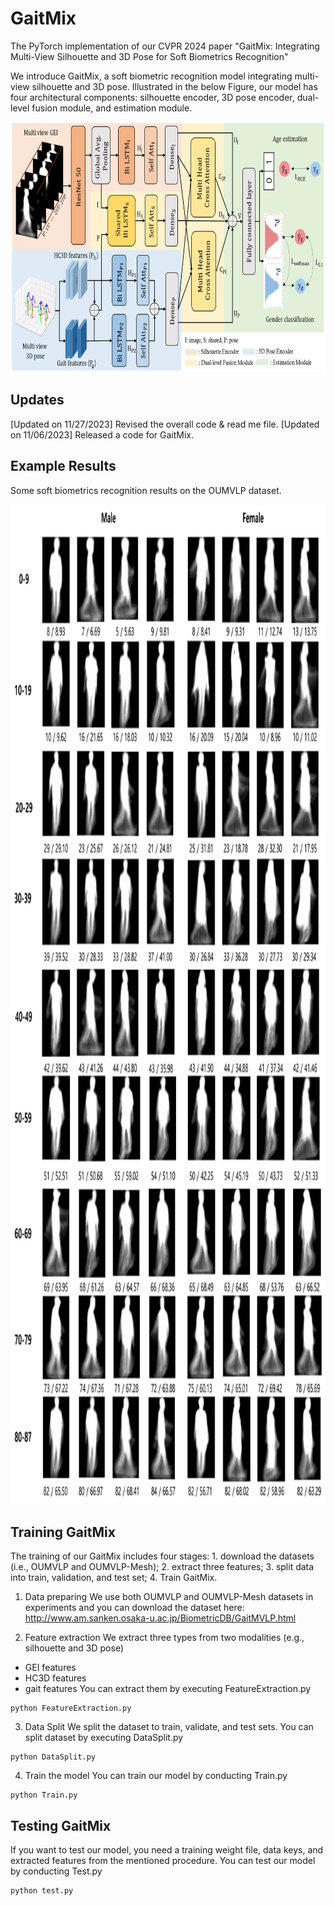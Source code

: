 # GaitMix
The PyTorch implementation of our CVPR 2024 paper "GaitMix: Integrating Multi-View Silhouette and 3D Pose for Soft Biometrics Recognition"

We introduce GaitMix, a soft biometric recognition model integrating multi-view silhouette and 3D pose. Illustrated in the below Figure, our model has four architectural components: silhouette encoder, 3D pose encoder, dual-level fusion module, and estimation module.

<img src="./img/model.jpg" width="1000" height="400"/>

## Updates
[Updated on 11/27/2023] Revised the overall code & read me file.
[Updated on 11/06/2023] Released a code for GaitMix.

## Example Results
Some soft biometrics recognition results on the OUMVLP dataset.

<img src="./img/examples.jpg" width="1000" height="1600"/>

## Training GaitMix
The training of our GaitMix includes four stages: 1. download the datasets (i.e., OUMVLP and OUMVLP-Mesh); 2. extract three features; 3. split data into train, validation, and test set; 4. Train GaitMix.

1. Data preparing
We use both OUMVLP and OUMVLP-Mesh datasets in experiments and you can download the dataset here: <http://www.am.sanken.osaka-u.ac.jp/BiometricDB/GaitMVLP.html>

2. Feature extraction
We extract three types from two modalities (e.g., silhouette and 3D pose)
- GEI features
- HC3D features
- gait features
You can extract them by executing FeatureExtraction.py

```
python FeatureExtraction.py
```

3. Data Split
We split the dataset to train, validate, and test sets. You can split dataset by executing DataSplit.py

```
python DataSplit.py
```

4. Train the model
You can train our model by conducting Train.py

```
python Train.py
```

## Testing GaitMix
If you want to test our model, you need a training weight file, data keys, and extracted features from the mentioned procedure.
You can test our model by conducting Test.py

```
python test.py
```

